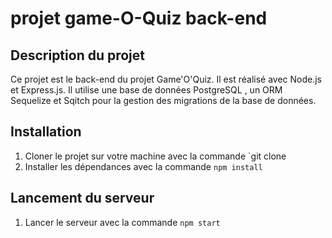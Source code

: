 # projet game-O-Quiz back-end #

## Description du projet ##

Ce projet est le back-end du projet Game'O'Quiz. Il est réalisé avec Node.js et Express.js. Il utilise une base de données PostgreSQL , un ORM Sequelize et Sqitch pour la gestion des migrations de la base de données.

## Installation ##

1. Cloner le projet sur votre machine avec la commande `git clone
2. Installer les dépendances avec la commande `npm install`

## Lancement du serveur ##

1. Lancer le serveur avec la commande `npm start`
